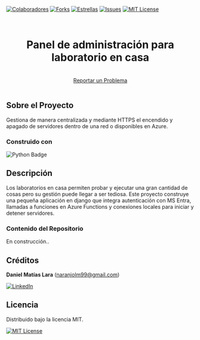 <!-- Encabezado -->
[![Colaboradores][contributors-shield]][contributors-url]
[![Forks][forks-shield]][forks-url]
[![Estrellas][stars-shield]][stars-url]
[![Issues][issues-shield]][issues-url]
[![MIT License][license-shield]][license-url]

<!-- Título -->
<br />
<div align="center">

<h1 align="center">Panel de administración para laboratorio en casa</h1>
  <p align="center">
    <br />
    <a href="https://github.com/daniel-lara-ec/AdministradorServicios/issues">Reportar un Problema</a>
    <br />
    <br />
  </p>
</div>

<!-- Cuerpo -->
## Sobre el Proyecto

Gestiona de manera centralizada y mediante HTTPS el encendido y apagado de servidores dentro de una red o disponibles en Azure. 

### Construido con

![Python Badge](https://img.shields.io/badge/Python-3776AB?logo=python&logoColor=fff&style=for-the-badge)


## Descripción

Los laboratorios en casa permiten probar y ejecutar una gran cantidad de cosas pero su gestión puede llegar a ser tediosa. Este proyecto construye una pequeña aplicación en django que integra autenticación con MS Entra, llamadas a funciones en Azure Functions y conexiones locales para iniciar y detener servidores. 

### Contenido del Repositorio

En construcción..

## Créditos

**Daniel Matías Lara** (naranjolm99@gmail.com)

[![LinkedIn][linkedin-shield]][linkedin-url-dmln]

## Licencia

Distribuido bajo la licencia MIT.

[![MIT License][license-shield]][license-url]

<!-- MARKDOWN LINKS & IMAGES -->
[contributors-shield]: https://img.shields.io/github/contributors/daniel-lara-ec/AdministradorServicios.svg?style=for-the-badge
[contributors-url]: https://github.com/daniel-lara-ec/AdministradorServicios/graphs/contributors
[forks-shield]: https://img.shields.io/github/forks/daniel-lara-ec/AdministradorServicios.svg?style=for-the-badge
[forks-url]: https://github.com/daniel-lara-ec/AdministradorServicios/forks
[stars-shield]: https://img.shields.io/github/stars/daniel-lara-ec/AdministradorServicios?style=for-the-badge
[stars-url]: https://github.com/daniel-lara-ec/AdministradorServicios/stargazers
[issues-shield]: https://img.shields.io/github/issues/daniel-lara-ec/AdministradorServicios.svg?style=for-the-badge
[issues-url]: https://github.com/daniel-lara-ec/AdministradorServicios/issues
[license-shield]: https://img.shields.io/github/license/daniel-lara-ec/AdministradorServicios.svg?style=for-the-badge
[license-url]: https://es.wikipedia.org/wiki/Licencia_MIT
[linkedin-shield]: https://img.shields.io/badge/linkedin-%230077B5.svg?style=for-the-badge&logo=linkedin&logoColor=white
[linkedin-url-dmln]: https://www.linkedin.com/in/mat-daniel-lara/